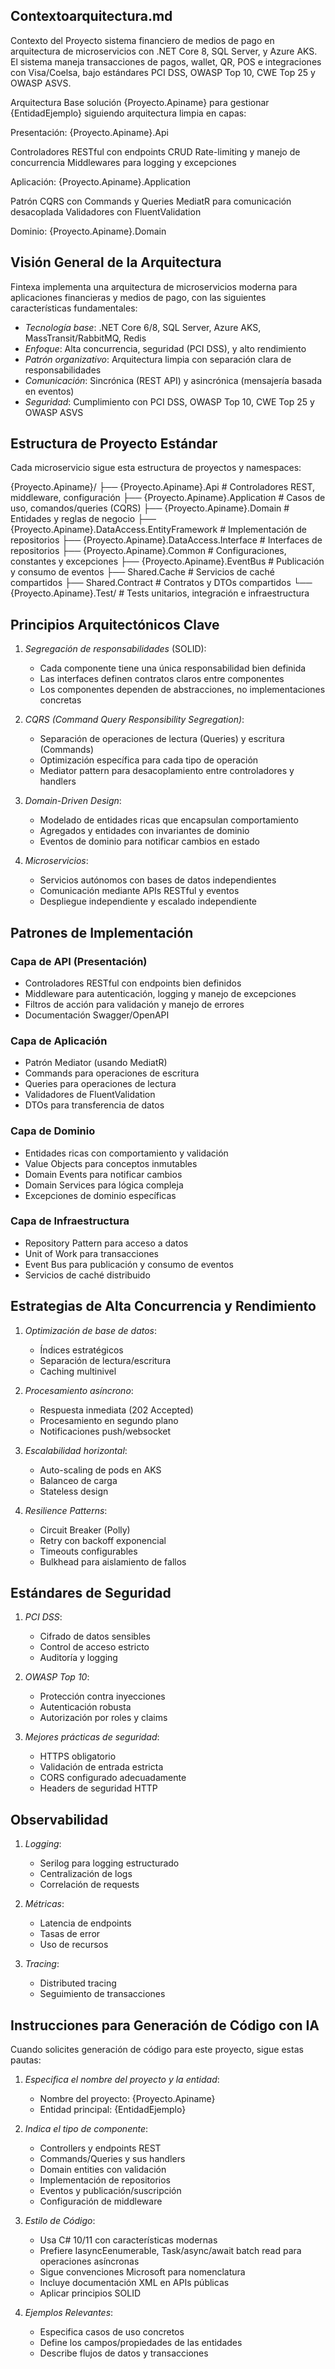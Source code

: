  Contextoarquitectura.md
 ----------------------------
 Contexto del Proyecto
 sistema financiero de medios de pago en arquitectura de microservicios con .NET Core 8, SQL Server, y Azure AKS. El sistema maneja transacciones de pagos, wallet, QR, POS e integraciones con Visa/Coelsa, bajo estándares PCI DSS, OWASP Top 10, CWE Top 25 y OWASP ASVS.

Arquitectura Base
 solución {Proyecto.Apiname} para gestionar {EntidadEjemplo} siguiendo arquitectura limpia en capas:

Presentación: {Proyecto.Apiname}.Api

Controladores RESTful con endpoints CRUD
Rate-limiting y manejo de concurrencia
Middlewares para logging y excepciones


Aplicación: {Proyecto.Apiname}.Application

Patrón CQRS con Commands y Queries
MediatR para comunicación desacoplada
Validadores con FluentValidation


Dominio: {Proyecto.Apiname}.Domain
 

## Visión General de la Arquitectura

Fintexa implementa una arquitectura de microservicios moderna para aplicaciones financieras y medios de pago, con las siguientes características fundamentales:

- *Tecnología base*: .NET Core 6/8, SQL Server, Azure AKS, MassTransit/RabbitMQ, Redis
- *Enfoque*: Alta concurrencia, seguridad (PCI DSS), y alto rendimiento
- *Patrón organizativo*: Arquitectura limpia con separación clara de responsabilidades
- *Comunicación*: Sincrónica (REST API) y asincrónica (mensajería basada en eventos)
- *Seguridad*: Cumplimiento con PCI DSS, OWASP Top 10, CWE Top 25 y OWASP ASVS

## Estructura de Proyecto Estándar

Cada microservicio sigue esta estructura de proyectos y namespaces:


{Proyecto.Apiname}/
├── {Proyecto.Apiname}.Api                 # Controladores REST, middleware, configuración
├── {Proyecto.Apiname}.Application         # Casos de uso, comandos/queries (CQRS)
├── {Proyecto.Apiname}.Domain              # Entidades y reglas de negocio
├── {Proyecto.Apiname}.DataAccess.EntityFramework    # Implementación de repositorios
├── {Proyecto.Apiname}.DataAccess.Interface          # Interfaces de repositorios
├── {Proyecto.Apiname}.Common              # Configuraciones, constantes y excepciones
├── {Proyecto.Apiname}.EventBus            # Publicación y consumo de eventos
├── Shared.Cache                           # Servicios de caché compartidos
├── Shared.Contract                        # Contratos y DTOs compartidos
└── {Proyecto.Apiname}.Test/               # Tests unitarios, integración e infraestructura


## Principios Arquitectónicos Clave

1. *Segregación de responsabilidades* (SOLID):
   - Cada componente tiene una única responsabilidad bien definida
   - Las interfaces definen contratos claros entre componentes
   - Los componentes dependen de abstracciones, no implementaciones concretas

2. *CQRS (Command Query Responsibility Segregation)*:
   - Separación de operaciones de lectura (Queries) y escritura (Commands)
   - Optimización específica para cada tipo de operación
   - Mediator pattern para desacoplamiento entre controladores y handlers

3. *Domain-Driven Design*:
   - Modelado de entidades ricas que encapsulan comportamiento
   - Agregados y entidades con invariantes de dominio
   - Eventos de dominio para notificar cambios en estado

4. *Microservicios*:
   - Servicios autónomos con bases de datos independientes
   - Comunicación mediante APIs RESTful y eventos
   - Despliegue independiente y escalado independiente

## Patrones de Implementación

### Capa de API (Presentación)
- Controladores RESTful con endpoints bien definidos
- Middleware para autenticación, logging y manejo de excepciones
- Filtros de acción para validación y manejo de errores
- Documentación Swagger/OpenAPI

### Capa de Aplicación
- Patrón Mediator (usando MediatR)
- Commands para operaciones de escritura
- Queries para operaciones de lectura
- Validadores de FluentValidation
- DTOs para transferencia de datos

### Capa de Dominio
- Entidades ricas con comportamiento y validación
- Value Objects para conceptos inmutables
- Domain Events para notificar cambios
- Domain Services para lógica compleja
- Excepciones de dominio específicas

### Capa de Infraestructura
- Repository Pattern para acceso a datos
- Unit of Work para transacciones
- Event Bus para publicación y consumo de eventos
- Servicios de caché distribuido

## Estrategias de Alta Concurrencia y Rendimiento

1. *Optimización de base de datos*:
   - Índices estratégicos
   - Separación de lectura/escritura
   - Caching multinivel

2. *Procesamiento asíncrono*:
   - Respuesta inmediata (202 Accepted)
   - Procesamiento en segundo plano
   - Notificaciones push/websocket

3. *Escalabilidad horizontal*:
   - Auto-scaling de pods en AKS
   - Balanceo de carga
   - Stateless design

4. *Resilience Patterns*:
   - Circuit Breaker (Polly)
   - Retry con backoff exponencial
   - Timeouts configurables
   - Bulkhead para aislamiento de fallos

## Estándares de Seguridad

1. *PCI DSS*:
   - Cifrado de datos sensibles
   - Control de acceso estricto
   - Auditoría y logging

2. *OWASP Top 10*:
   - Protección contra inyecciones
   - Autenticación robusta
   - Autorización por roles y claims

3. *Mejores prácticas de seguridad*:
   - HTTPS obligatorio
   - Validación de entrada estricta
   - CORS configurado adecuadamente
   - Headers de seguridad HTTP

## Observabilidad

1. *Logging*:
   - Serilog para logging estructurado
   - Centralización de logs
   - Correlación de requests

2. *Métricas*:
   - Latencia de endpoints
   - Tasas de error
   - Uso de recursos

3. *Tracing*:
   - Distributed tracing
   - Seguimiento de transacciones

## Instrucciones para Generación de Código con IA

Cuando solicites generación de código para este proyecto, sigue estas pautas:

1. *Especifica el nombre del proyecto y la entidad*: 
   - Nombre del proyecto: {Proyecto.Apiname}
   - Entidad principal: {EntidadEjemplo}

2. *Indica el tipo de componente*:
   - Controllers y endpoints REST
   - Commands/Queries y sus handlers
   - Domain entities con validación
   - Implementación de repositorios
   - Eventos y publicación/suscripción
   - Configuración de middleware

3. *Estilo de Código*:
   - Usa C# 10/11 con características modernas
   - Prefiere IasyncEenumerable, Task/async/await batch read para operaciones asíncronas 
   - Sigue convenciones Microsoft para nomenclatura
   - Incluye documentación XML en APIs públicas
   - Aplicar principios SOLID

4. *Ejemplos Relevantes*:
   - Especifica casos de uso concretos
   - Define los campos/propiedades de las entidades
   - Describe flujos de datos y transacciones
 